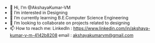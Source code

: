 - 👋 Hi, I’m @AkshayaKumar-VM
- 👀 I’m interested in Designing
- 🌱 I’m currently learning B.E.Computer Science Engineering
- 💞️ I’m looking to collaborate on projects related to designing
- 📫 How to reach me:
           LinkedIn : https://www.linkedin.com/in/akshaya-kumar-v-m-4142b8208
           email    : akshayakumarvm@gmail.com
                     

<!---
AkshayaKumar-VM/AkshayaKumar-VM is a ✨ special ✨ repository because its `README.md` (this file) appears on your GitHub profile.
You can click the Preview link to take a look at your changes.
--->
